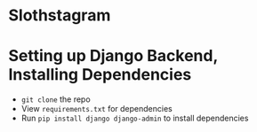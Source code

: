 # Slothstagram

# Setting up Django Backend, Installing Dependencies
- ```git clone``` the repo
- View ```requirements.txt``` for dependencies
- Run ```pip install django django-admin``` to install dependencies
